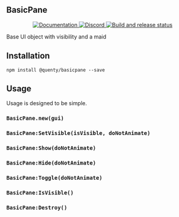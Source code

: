 ## BasicPane
<div align="center">
  <a href="http://quenty.github.io/api/">
    <img src="https://img.shields.io/badge/docs-website-green.svg" alt="Documentation" />
  </a>
  <a href="https://discord.gg/mhtGUS8">
    <img src="https://img.shields.io/badge/discord-nevermore-blue.svg" alt="Discord" />
  </a>
  <a href="https://github.com/Quenty/NevermoreEngine/actions">
    <img src="https://github.com/Quenty/NevermoreEngine/actions/workflows/build.yml/badge.svg" alt="Build and release status" />
  </a>
</div>

Base UI object with visibility and a maid

## Installation
```
npm install @quenty/basicpane --save
```

## Usage
Usage is designed to be simple.

### `BasicPane.new(gui)`

### `BasicPane:SetVisible(isVisible, doNotAnimate)`

### `BasicPane:Show(doNotAnimate)`

### `BasicPane:Hide(doNotAnimate)`

### `BasicPane:Toggle(doNotAnimate)`

### `BasicPane:IsVisible()`

### `BasicPane:Destroy()`

